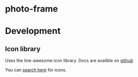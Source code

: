 # photo-frame


# Development

## Icon library
Uses the line-awesome icon library. Docs are availble on [github]((https://github.com/icons8/line-awesome))

You can [search here](https://icons8.com/line-awesome) for icons.